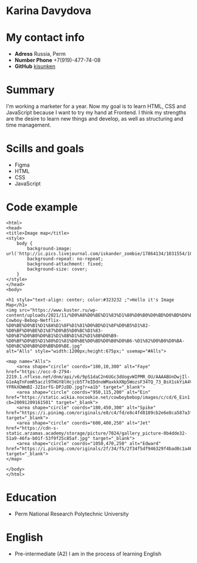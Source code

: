 # Karina Davydova

# My contact info
* **Adress** Russia, Perm
* **Number Phone** +7(919)-477-74-08
* **GitHub** [kisunken](https://github.com/kisunken)

# Summary
I'm working a marketer for a year. Now my goal is to learn HTML, CSS and JavaScript because I want to try my hand at Frontend. I think my strengths are the desire to learn new things and develop, as well as structuring and time management. 

# Scills and goals
* Figma
* HTML
* CSS
* JavaScript

# Code example
```<!DOCTYPE html>
<html>
<head>
<title>Image map</title>
<style>
    body {
        background-image: url('http://ic.pics.livejournal.com/iskander_zombie/17864134/1031554/1031554_original.jpg');
        background-repeat: no-repeat;
        background-attachment: fixed;
        background-size: cover;
    }
</style>
</head>
<body>

<h1 style="text-align: center; color:#323232 ;">Hello it's Image Map</h1>
<img src="https://www.kuster.ru/wp-content/uploads/2021/11/%D0%A8%D0%BE%D1%83%D1%80%D0%B0%D0%BD%D0%BD%D0%B5%D1%80-Cowboy-Bebop-Netflix-%D0%BE%D0%B1%D1%8A%D1%8F%D1%81%D0%BD%D1%8F%D0%B5%D1%82-%D0%BF%D0%BE%D1%87%D0%B5%D0%BC%D1%83-%D0%B7%D0%B0%D0%B1%D1%8B%D1%82%D1%8B%D0%B9-%D0%BF%D0%B5%D1%80%D1%81%D0%BE%D0%BD%D0%B0%D0%B6-%D1%82%D0%B0%D0%BA-%D0%BC%D0%B0%D0%BB%D0%BE.jpg" 
alt="Alls" style="width:1200px;height:675px;" usemap="#Alls">

<map name="Alls">
    <area shape="circle" coords="180,10,300" alt="Faye" href="https://occ-0-2794-2219.1.nflxso.net/dnm/api/v6/9pS1daC2n6UGc3dUogvWIPMR_OU/AAAABUnDwjIl-G1eAqTnFomR5aczl9THGY8lHcjcb5T7eIDdnoWMaxkkXNp5WozsF34TQ_73_BsX1skYiA4VQwyw3BfZaAuzEd-YFRkXOWmBI-J2IorfG-DPJzDD.jpg?r=a1b" target="_blank">
    <area shape="circle" coords="950,115,200" alt="Ein" href="https://static.wikia.nocookie.net/cowboybebop/images/c/cd/6_Ein1.png/revision/latest?cb=20091209161501" target="_blank">
    <area shape="circle" coords="180,450,300" alt="Spike" href="https://i.pinimg.com/originals/e8/c4/fd/e8c4fd8189cb2e6e8ca587a3f382c535.png" target="_blank">
    <area shape="circle" coords="600,400,250" alt="Jet" href="https://cdn-s-static.arzamas.academy/storage/picture/7024/gallery_picture-0b4dde32-51a9-46fa-b01f-53f9f25c85af.jpg" target="_blank">
    <area shape="circle" coords="1050,470,250" alt="Edward" href="https://i.pinimg.com/originals/2f/34/f5/2f34f5df946329f4bad0c1a46025acc9.jpg" target="_blank">
</map>

</body>
</html>
```

# Education
* Perm National Research Polytechnic University

# English
* Pre-intermediate (A2)
I am in the process of learning English

